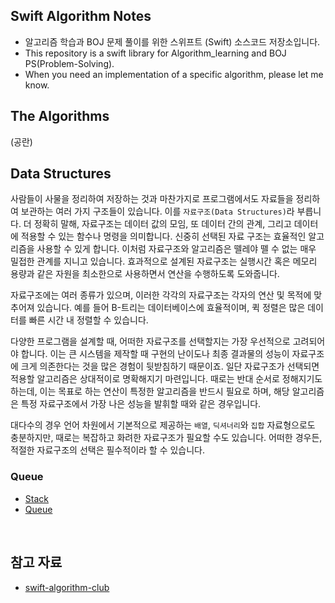 ## Swift Algorithm Notes

* 알고리즘 학습과 BOJ 문제 풀이를 위한 스위프트 (Swift) 소스코드 저장소입니다.
* This repository is a swift library for Algorithm_learning and BOJ PS(Problem-Solving).
* When you need an implementation of a specific algorithm, please let me know.

## The Algorithms
(공란)

## Data Structures
사람들이 사물을 정리하여 저장하는 것과 마찬가지로 프로그램에서도 자료들을 정리하여 보관하는 여러 가지 구조들이 있습니다. 이를 `자료구조(Data Structures)`라 부릅니다. 더 정확히 말해, 자료구조는 데이터 값의 모임, 또 데이터 간의 관계, 그리고 데이터에 적용할 수 있는 함수나 명령을 의미합니다. 신중히 선택된 자료 구조는 효율적인 알고리즘을 사용할 수 있게 합니다. 이처럼 자료구조와 알고리즘은 뗄레야 뗄 수 없는 매우 밀접한 관계를 지니고 있습니다. 효과적으로 설계된 자료구조는 실행시간 혹은 메모리 용량과 같은 자원을 최소한으로 사용하면서 연산을 수행하도록 도와줍니다.

자료구조에는 여러 종류가 있으며, 이러한 각각의 자료구조는 각자의 연산 및 목적에 맞추어져 있습니다. 예를 들어 B-트리는 데이터베이스에 효율적이며, 퀵 정렬은 많은 데이터를 빠른 시간 내 정렬할 수 있습니다. 

다양한 프로그램을 설계할 때, 어떠한 자료구조를 선택할지는 가장 우선적으로 고려되어야 합니다. 이는 큰 시스템을 제작할 때 구현의 난이도나 최종 결과물의 성능이 자료구조에 크게 의존한다는 것을 많은 경험이 뒷받침하기 때문이죠. 일단 자료구조가 선택되면 적용할 알고리즘은 상대적이로 명확해지기 마련입니다. 때로는 반대 순서로 정해지기도 하는데, 이는 목표로 하는 연산이 특정한 알고리즘을 반드시 필요로 하며, 해당 알고리즘은 특정 자료구조에서 가장 나은 성능을 발휘할 때와 같은 경우입니다. 

대다수의 경우 언어 차원에서 기본적으로 제공하는 `배열`, `딕셔너리`와 `집합` 자료형으로도 충분하지만, 때로는 복잡하고 화려한 자료구조가 필요할 수도 있습니다. 어떠한 경우든, 적절한 자료구조의 선택은 필수적이라 할 수 있습니다.

### Queue
* [Stack](/Stack)
* [Queue](/Queue)

<br>
<h2 align="leading">참고 자료</h2>

* [swift-algorithm-club](https://github.com/kodecocodes/swift-algorithm-club)
